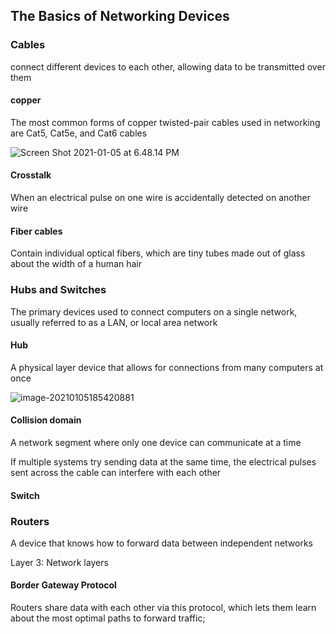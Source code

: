 ## The Basics of Networking Devices



### Cables

connect different devices to each other, allowing data to be transmitted over them



#### copper

The most common forms of copper twisted-pair cables used in networking are Cat5, Cat5e, and Cat6 cables

![Screen Shot 2021-01-05 at 6.48.14 PM](https://loyioblog.oss-cn-beijing.aliyuncs.com/LoyioBlog/20210105PGOPs3.png)



#### Crosstalk

When an electrical pulse on one wire is accidentally detected on another wire





#### Fiber cables

Contain individual optical fibers, which are tiny tubes made out of glass about the width of a human hair





### Hubs and Switches

The primary devices used to connect computers on a single network, usually referred to as a LAN, or local area network



#### Hub

A physical layer device that allows for connections from many computers at once

![image-20210105185420881](https://loyioblog.oss-cn-beijing.aliyuncs.com/LoyioBlog/20210105WtqkkQ.png)

#### Collision domain

A network segment where only one device can communicate at a time

If multiple systems try sending data at the same time, the electrical pulses sent across the cable can interfere with each other





#### Switch





### Routers

A device that knows how to forward data between independent networks 



Layer 3:  Network layers





#### Border Gateway Protocol

Routers share data with each other via this protocol, which lets them learn about the most optimal paths to forward traffic;

